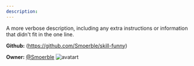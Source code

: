```yaml
---
description: 
---
```

A more verbose description, including any extra instructions or
information that didn't fit in the one line.

**Github:** (https://github.com/Smoerble/skill-funny)

**Owner:** [@Smoerble](https://github.com/Smoerble) ![avatart](https://avatars0.githubusercontent.com/u/45050583?v=4)

